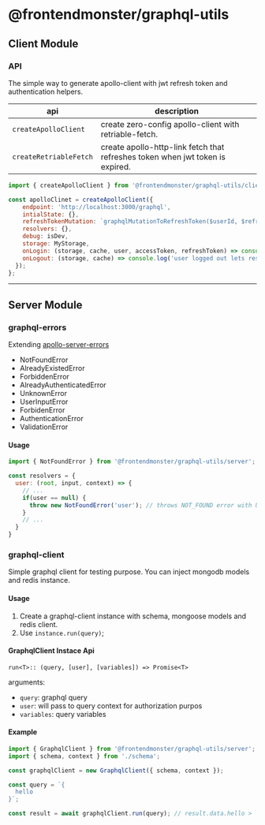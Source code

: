# @frontendmonster/graphql-utils

## Client Module

### API

The simple way to generate apollo-client with jwt refresh token and authentication helpers.

| api                    | description |
| ---                    | ---         |
|`createApolloClient`    | create zero-config apollo-client with retriable-fetch.|
|`createRetriableFetch`  | create apollo-http-link fetch that refreshes token when jwt token is expired. |

```javascript
import { createApolloClient } from '@frontendmonster/graphql-utils/client';

const apolloClinet = createApolloClient({
    endpoint: 'http://localhost:3000/graphql',
    intialState: {},
    refreshTokenMutation: `graphqlMutationToRefreshToken($userId, $refreshToken) { token, refreshToken } `,
    resolvers: {},
    debug: isDev,
    storage: MyStorage,
    onLogin: (storage, cache, user, accessToken, refreshToken) => console.log(`${user} logged in let's save that on storage and update apollo-cache.`),
    onLogout: (storage, cache) => console.log('user logged out lets reset the apollo-cache and storage'),
  });
};
```

---

## Server Module

### graphql-errors

Extending [apollo-server-errors](https://github.com/apollographql/apollo-server/tree/master/packages/apollo-server-errors)

* NotFoundError
* AlreadyExistedError
* ForbiddenError
* AlreadyAuthenticatedError
* UnknownError
* UserInputError
* ForbidenError
* AuthenticationError
* ValidationError

#### Usage

```javascript
import { NotFoundError } from '@frontendmonster/graphql-utils/server';

const resolvers = {
  user: (root, input, context) => {
    // ...
    if(user == null) {
      throw new NotFoundError('user'); // throws NOT_FOUND error with UserNotFound message
    }
    // ...
  }
}
```

### graphql-client

Simple graphql client for testing purpose.
You can inject mongodb models and redis instance.

#### Usage

1. Create a graphql-client instance with schema, mongoose models and redis client.
2. Use `instance.run(query)`;

#### GraphqlClient Instace Api

`run<T>:: (query, [user], [variables]) => Promise<T>`

arguments:

* `query`: graphql query
* `user`: will pass to query context for authorization purpos
* `variables`: query variables

#### Example

```javascript
import { GraphqlClient } from '@frontendmonster/graphql-utils/server';
import { schema, context } from './schema';

const graphqlClient = new GraphqlClient({ schema, context });

const query = `{
  hello
}`;

const result = await graphqlClient.run(query); // result.data.hello > 'world'

```

